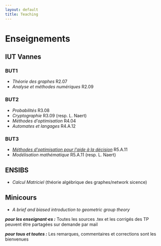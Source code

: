 ```yaml
---
layout: default
title: Teaching
---
```




# Enseignements


## IUT Vannes

### BUT1

- _Théorie des graphes_ R2.07
- _Analyse et méthodes numériques_ R2.09

### BUT2


- _Probabilités_ R3.08
- _Cryptographie_ R3.09 (resp. L. Naert)
- _Méthodes d'optimisation_ R4.04
- _Automates et langages_ R4.A.12


### BUT3


- _[Méthodes d'optimisation pour l'aide à la décision](R5-A-11-Optimisation/descriptif.md)_ R5.A.11
- _Modélisation mathématique_ R5.A.11 (resp. L. Naert)



## ENSIBS

- _Calcul Matriciel_ (théorie algébrique des graphes/network sicence)

## Minicours

- _A brief and biased introduction to geometric group theory_



**_pour les enseignant⋅es :_**
Toutes les sources .tex et les corrigés des TP peuvent être partagées sur demande par mail


**_pour tous et toutes :_**
 Les remarques, commentaires et corrections sont les bienvenues
